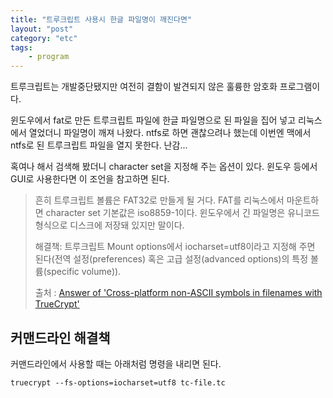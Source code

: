 ```yaml
---
title: "트루크립트 사용시 한글 파일명이 깨진다면"
layout: "post"
category: "etc"
tags: 
    - program
---
```


트루크립트는 개발중단됐지만 여전히 결함이 발견되지 않은 훌륭한 암호화 프로그램이다.

윈도우에서 fat로 만든 트루크립트 파일에 한글 파일명으로 된 파일을 집어 넣고 리눅스에서 열었더니 파일명이 깨져 나왔다. ntfs로 하면 괜찮으려나 했는데 이번엔 맥에서 ntfs로 된 트루크립트 파일을 열지 못한다. 난감...

혹여나 해서 검색해 봤더니 character set을 지정해 주는 옵션이 있다. 윈도우 등에서 GUI로 사용한다면 이 조언을 참고하면 된다. 

> 흔히 트루크립트 볼륨은 FAT32로 만들게 될 거다. FAT를 리눅스에서 마운트하면 character set 기본값은 iso8859-1이다. 윈도우에서 긴 파일명은 유니코드 형식으로 디스크에 저장돼 있지만 말이다.
>
> 해결책: 트루크립트 Mount options에서 iocharset=utf8이라고 지정해 주면 된다(전역 설정(preferences) 혹은 고급 설정(advanced options)의 특정 볼륨(specific volume)).
>
> 출처 : [Answer of 'Cross-platform non-ASCII symbols in filenames with TrueCrypt'](http://askubuntu.com/a/79184)

## 커맨드라인 해결책

커맨드라인에서 사용할 때는 아래처럼 명령을 내리면 된다.

    truecrypt --fs-options=iocharset=utf8 tc-file.tc
